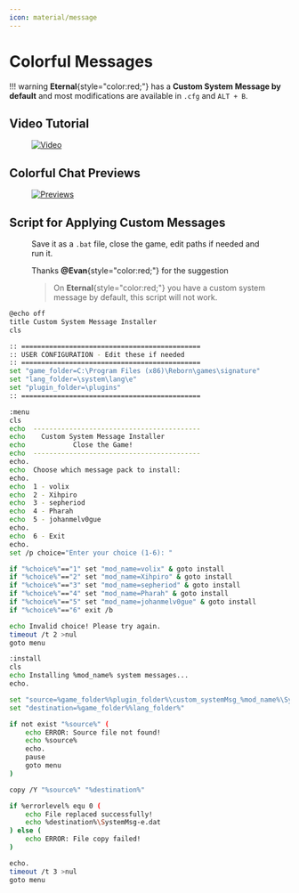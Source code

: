 ```yaml
---
icon: material/message
---
```



# Colorful Messages

!!! warning
    **Eternal**{style="color:red;"} has a **Custom System Message by default** and most modifications are available in `.cfg` and `ALT + B`.

## Video Tutorial

<figure markdown>

[![Video](https://i.postimg.cc/hGqy179r/undefined-Imgur-1.gif)](https://postimg.cc/v43tQT2g)

</figure>

## Colorful Chat Previews

<figure markdown>

[![Previews](https://i.postimg.cc/g234jkf6/Y1-Vr-PZK-Imgur.png)](https://postimg.cc/RWVwb9CM)

</figure>

## Script for Applying Custom Messages

<figure markdown>

Save it as a `.bat` file, close the game, edit paths if needed and run it.

Thanks **@Evan**{style="color:red;"} for the suggestion

> On **Eternal**{style="color:red;"} you have a custom system message by default, this script will not work.

</figure>
    
```bash
@echo off
title Custom System Message Installer
cls

:: =============================================
:: USER CONFIGURATION - Edit these if needed
:: =============================================
set "game_folder=C:\Program Files (x86)\Reborn\games\signature"
set "lang_folder=\system\lang\e"
set "plugin_folder=\plugins"
:: =============================================

:menu
cls
echo  ------------------------------------------
echo    Custom System Message Installer
echo            Close the Game!
echo  ------------------------------------------
echo.
echo  Choose which message pack to install:
echo.
echo  1 - volix
echo  2 - Xihpiro
echo  3 - sepheriod
echo  4 - Pharah
echo  5 - johanmelv0gue
echo.
echo  6 - Exit
echo.
set /p choice="Enter your choice (1-6): "

if "%choice%"=="1" set "mod_name=volix" & goto install
if "%choice%"=="2" set "mod_name=Xihpiro" & goto install
if "%choice%"=="3" set "mod_name=sepheriod" & goto install
if "%choice%"=="4" set "mod_name=Pharah" & goto install
if "%choice%"=="5" set "mod_name=johanmelv0gue" & goto install
if "%choice%"=="6" exit /b

echo Invalid choice! Please try again.
timeout /t 2 >nul
goto menu

:install
cls
echo Installing %mod_name% system messages...
echo.

set "source=%game_folder%%plugin_folder%\custom_systemMsg_%mod_name%\SystemMsg-e.dat"
set "destination=%game_folder%%lang_folder%"

if not exist "%source%" (
    echo ERROR: Source file not found!
    echo %source%
    echo.
    pause
    goto menu
)

copy /Y "%source%" "%destination%"

if %errorlevel% equ 0 (
    echo File replaced successfully!
    echo %destination%\SystemMsg-e.dat
) else (
    echo ERROR: File copy failed!
)

echo.
timeout /t 3 >nul
goto menu
```

